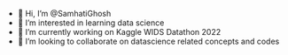 - 👋 Hi, I’m @SamhatiGhosh
- 👀 I’m interested in learning data science
- 🌱 I’m currently working on Kaggle WIDS Datathon 2022
- 💞️ I’m looking to collaborate on datascience related concepts and codes


<!---
SamhatiGhosh/SamhatiGhosh is a ✨ special ✨ repository because its `README.md` (this file) appears on your GitHub profile.
You can click the Preview link to take a look at your changes.
--->

